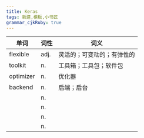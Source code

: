 ```yaml
---
title: Keras
tags: 新建,模板,小书匠
grammar_cjkRuby: true
---
```


| 单词 | 词性 | 词义  |
| ---------- | --- | --- |
| flexible | adj.  | 灵活的；可变动的；有弹性的 |
| toolkit | n.  | 工具箱；工具包；软件包 |
| optimizer | n.  | 优化器 |
| backend | n.  | 后端；后台 |
|  | n.  |  |
|  | n.  |  |
|  | n.  |  |
|  | n.  |  |